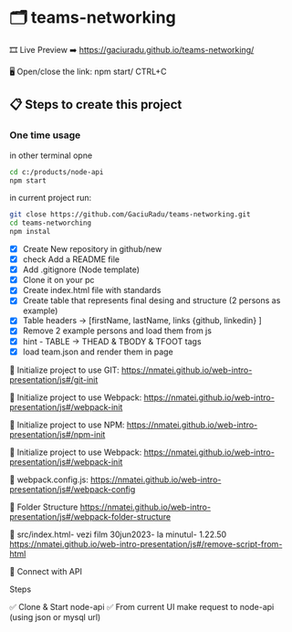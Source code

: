 # 🗂️ teams-networking

🎞 Live Preview ➡️ https://gaciuradu.github.io/teams-networking/

🖥️ Open/close the link: npm start/ CTRL+C

## 📋 Steps to create this project

### One time usage

in other terminal opne

```sh
cd c:/products/node-api
npm start
```

in current project run:

```sh
git close https://github.com/GaciuRadu/teams-networking.git
cd teams-networching
npm instal
```

- [x] Create New repository in github/new
- [x] check Add a README file
- [x] Add .gitignore (Node template)
- [x] Clone it on your pc
- [x] Create index.html file with standards
- [x] Create table that represents final desing and structure (2 persons as example)
- [x] Table headers -> [firstName, lastName, links {github, linkedin} ]
- [x] Remove 2 example persons and load them from js
- [x] hint - TABLE -> THEAD & TBODY & TFOOT tags
- [x] load team.json and render them in page

📃 Initialize project to use GIT:
https://nmatei.github.io/web-intro-presentation/js#/git-init

📄 Initialize project to use Webpack:
https://nmatei.github.io/web-intro-presentation/js#/webpack-init

📄 Initialize project to use NPM:
https://nmatei.github.io/web-intro-presentation/js#/npm-init

📄 Initialize project to use Webpack:
https://nmatei.github.io/web-intro-presentation/js#/webpack-init

📄 webpack.config.js:
https://nmatei.github.io/web-intro-presentation/js#/webpack-config

📄 Folder Structure
https://nmatei.github.io/web-intro-presentation/js#/webpack-folder-structure

📄 src/index.html- vezi film 30jun2023- la minutul- 1.22.50
https://nmatei.github.io/web-intro-presentation/js#/remove-script-from-html

🧩 Connect with API

Steps

✅ Clone & Start node-api
✅ From current UI make request to node-api (using json or mysql url)
